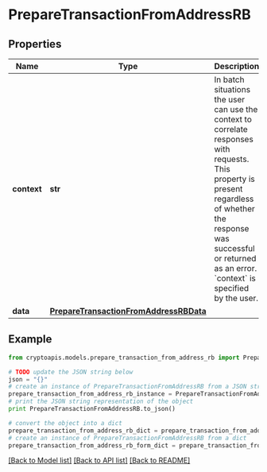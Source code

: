 # PrepareTransactionFromAddressRB


## Properties
Name | Type | Description | Notes
------------ | ------------- | ------------- | -------------
**context** | **str** | In batch situations the user can use the context to correlate responses with requests. This property is present regardless of whether the response was successful or returned as an error. &#x60;context&#x60; is specified by the user. | [optional] 
**data** | [**PrepareTransactionFromAddressRBData**](PrepareTransactionFromAddressRBData.md) |  | 

## Example

```python
from cryptoapis.models.prepare_transaction_from_address_rb import PrepareTransactionFromAddressRB

# TODO update the JSON string below
json = "{}"
# create an instance of PrepareTransactionFromAddressRB from a JSON string
prepare_transaction_from_address_rb_instance = PrepareTransactionFromAddressRB.from_json(json)
# print the JSON string representation of the object
print PrepareTransactionFromAddressRB.to_json()

# convert the object into a dict
prepare_transaction_from_address_rb_dict = prepare_transaction_from_address_rb_instance.to_dict()
# create an instance of PrepareTransactionFromAddressRB from a dict
prepare_transaction_from_address_rb_form_dict = prepare_transaction_from_address_rb.from_dict(prepare_transaction_from_address_rb_dict)
```
[[Back to Model list]](../README.md#documentation-for-models) [[Back to API list]](../README.md#documentation-for-api-endpoints) [[Back to README]](../README.md)


